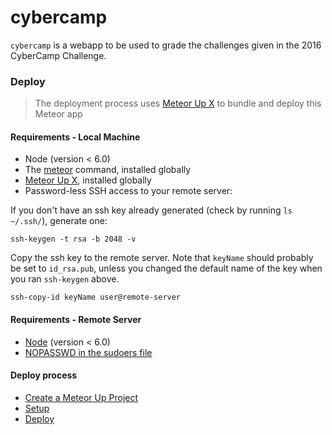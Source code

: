 # cybercamp

`cybercamp` is a webapp to be used to grade the challenges given in the 2016 CyberCamp Challenge.

### Deploy
> The deployment process uses [Meteor Up X](https://github.com/arunoda/meteor-up/tree/mupx) to bundle and deploy this Meteor app

#### Requirements - Local Machine
* Node (version < 6.0)
* The [meteor](https://www.meteor.com/install) command, installed globally
* [Meteor Up X](https://github.com/arunoda/meteor-up/tree/mupx), installed globally
* Password-less SSH access to your remote server:

If you don't have an ssh key already generated (check by running `ls ~/.ssh/`), generate one:

`ssh-keygen -t rsa -b 2048 -v`

Copy the ssh key to the remote server. Note that `keyName` should probably be set to `id_rsa.pub`, unless you changed the default name of the key when you ran `ssh-keygen` above.

 `ssh-copy-id keyName user@remote-server`

#### Requirements - Remote Server
* [Node](https://github.com/creationix/nvm) (version < 6.0)
* [NOPASSWD in the sudoers file](https://github.com/arunoda/meteor-up/tree/mupx#ssh-based-authentication-with-sudo)

#### Deploy process
* [Create a Meteor Up Project](https://github.com/arunoda/meteor-up/tree/mupx#creating-a-meteor-up-project)
* [Setup](https://github.com/arunoda/meteor-up/tree/mupx#setting-up-a-server)
* [Deploy](https://github.com/arunoda/meteor-up/tree/mupx#deploying-an-app)
